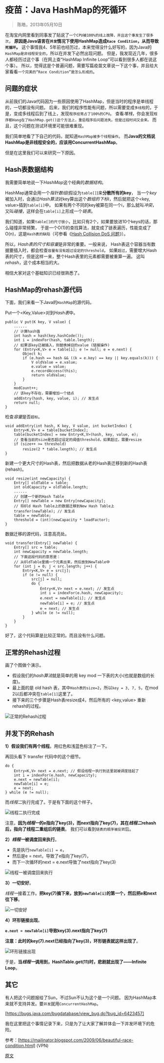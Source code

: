 

疫苗：Java **HashMap**的死循环
===========================
> 陈皓，2013年05月10日

在淘宝内网里看到同事发了贴说了`一个CPU被100%的线上故障，并且这个事发生了很多次`，
**原因是Java语言在`并发`情况下使用HashMap造成`Race Condition`，从而导致`死循环`。**
这个事情我4、5年前也经历过，本来觉得没什么好写的，因为Java的`HashMap是非线程安全的`，所以在并发下必然出现问题。
但是，我发现近几年，很多人都经历过这个事（在网上查“HashMap Infinite Loop”可以看到很多人都在说这个事）。
所以，觉得这是个普遍问题，需要写篇疫苗文章说一下这个事，并且给大家看看`一个完美的“Race Condition”是怎么形成的`。


## 问题的症状
从前我们的Java代码因为一些原因使用了HashMap，但是当时的程序是单线程的，一切都没有问题。
后来，我们的程序性能有问题，所以需要变成`多线程`的，于是，变成多线程后到了线上，发现`程序经常占了100%的CPU`。
查看*堆栈*，你会发现`程序都Hang在了HashMap.get()这个方法上，重启程序后问题消失。但是过段时间又会来。`
而且，这个问题在测试环境里可能很难重现。

我们简单地看了下自己的代码，就知道`HashMap被多个线程操作`。
而**Java的文档说HashMap是非线程安全的，应该用ConcurrentHashMap**。

但是在这里我们可以来研究一下原因。


## Hash表数据结构
我需要简单地说一下*HashMap*这个经典的*数据结构*。

HashMap通常会用一个*指针数组*(假设为`table[]`)来**分散所有的key**，
当一个*key*被加入时，会通过*Hash算法*对key算出这个*数组的下标i*，然后就把这个<key, value>插到`table[i]`中。
如果有两个不同的key被算在同一个i，那么就叫*冲突*，又叫*碰撞*，这样会在`table[i]`上形成一个*链表*。

我们知道，如果`table[]的尺寸很小`，比如只有2个，如果要放进10个keys的话，那么碰撞非常频繁，
于是一个O(1)的查找算法，就变成了链表遍历，性能变成了O(n)，这是`Hash表的缺陷`（可参看《[Hash Collision DoS 问题](https://coolshell.cn/articles/6424.html)》）。

所以，*Hash表的尺寸和容量*是非常的重要。一般来说，
Hash表这个容器当有数据要插入时，都会检查`容量有没有超过设定的threshold`，
如果`超过`，需要增大Hash表的尺寸，但是这样一来，整个Hash表里的元素都需要被重算一遍。
这叫*rehash*，这个成本相当的大。

相信大家对这个基础知识已经很熟悉了。


## HashMap的rehash源代码
下面，我们来看一下Java的`HashMap`的源代码。

Put一个<Key,Value>对到*Hash表*中。
```
public V put(K key, V value) {
    ......
    // 计算hash值
    int hash = hash(key.hashCode());
    int i = indexFor(hash, table.length);
    // 如果该key已被插入，则替换掉旧的value (链接操作)
    for (Entry<K,V> e = table[i]; e != null; e = e.next) {
        Object k;
        if (e.hash == hash && ((k = e.key) == key || key.equals(k))) {
            V oldValue = e.value;
            e.value = value;
            e.recordAccess(this);
            return oldValue;
        }
    }
    modCount++;
    // 该key不存在，需要增加一个结点
    addEntry(hash, key, value, i); // 发生点
    return null;
}
```

检查*容量*是否`超标`。
```
void addEntry(int hash, K key, V value, int bucketIndex) {
    Entry<K,V> e = table[bucketIndex];
    table[bucketIndex] = new Entry<K,V>(hash, key, value, e);
    // 查看当前的size是否超过设定的阈值threshold，如果超过，需要resize
    if (size++ >= threshold)
        resize(2 * table.length); // 发生点
}
```

新建一个更大尺寸的Hash表，然后把数据从老的Hash表迁移到新的Hash表(rehash)。
```
void resize(int newCapacity) {
    Entry[] oldTable = table;
    int oldCapacity = oldTable.length;
    ......
    // 创建一个新的Hash Table
    Entry[] newTable = new Entry[newCapacity];
    // 将Old Hash Table上的数据迁移到New Hash Table上
    transfer(newTable); // 发生点
    table = newTable;
    threshold = (int)(newCapacity * loadFactor);
}
```

数据迁移的源代码，注意高亮处。
```
void transfer(Entry[] newTable) {
    Entry[] src = table;
    int newCapacity = newTable.length;
    // 下面这段代码的意思是：
    // 从OldTable里摘一个元素出来，然后放到NewTable中
    for (int j = 0; j < src.length; j++) {
        Entry<K,V> e = src[j];
        if (e != null) {
            src[j] = null;
            do {
                Entry<K,V> next = e.next; // 发生点
                int i = indexFor(e.hash, newCapacity);
                e.next = newTable[i]; // 发生点
                newTable[i] = e; // 发生点
                e = next; // 发生点
            } while (e != null);
        }
    }
}
```
好了，这个代码算是比较正常的。而且没有什么问题。


## 正常的Rehash过程
画了个图做个演示。
* 假设我们的*hash算法*就是简单的用 key mod 一下表的大小(也就是数组的长度)。
* 最上面的是 old hash 表，其中`Hash表的size=2`，所以`key = 3, 7, 5`，在mod 2以后都冲突在`table[1]`这里了。
* 接下来的三个步骤是Hash表resize成4，然后所有的 <key,value> 重新rehash的过程。

![正常的Rehash过程](./images/4.01.HashMap.正常的Rehash过程.jpg) 


## 并发下的Rehash
**1）假设我们有两个线程**。用红色和浅蓝色标注了一下。

再回头看下 transfer 代码中的这个细节。
```
do {
    Entry<K,V> next = e.next; // 假设线程一执行到这里就被调度挂起了
    int i = indexFor(e.hash, newCapacity);
    e.next = newTable[i];
    newTable[i] = e;
    e = next;
} while (e != null);
```
而*线程二*执行完成了。于是有下面的这个样子。

![线程二执行完成](./images/4.02.HashMap.并发下的Rehash.线程二执行完成.jpg) 

注意，**因为*线程一*的e指向了key(3)，而next指向了key(7)，其在*线程二*rehash后，指向了线程二重组后的链表**。
我们可以看到`链表的顺序被反转`后。

**2）*线程一*被调度回来执行**。

* 先是执行`newTable[i] = e`，
* 然后是e = next，导致了e指向了key(7)，
* 而下一次循环的next = e.next导致了next指向了key(3)

![线程一被调度回来执行](./images/4.03.HashMap.并发下的Rehash.线程一被调度回来执行.jpg)

**3）一切安好**。

*线程一*接着工作。**把key(7)摘下来，放到`newTable[i]`的第一个，然后把e和next往下移**。

![一切安好](./images/4.04.HashMap.并发下的Rehash.一切安好.jpg)

**4）环形链接出现**。

**`e.next = newTable[i]`导致key(3).next指向了key(7)**

**注意：此时的key(7).next已经指向了key(3)，环形链表就这样出现了**。

![环形链接出现](./images/4.05.HashMap.并发下的Rehash.环形链接出现.jpg)

于是，**当*线程一*调用到，HashTable.get(11)时，悲剧就出现了——Infinite Loop**。


## 其它
有人把这个问题报给了Sun，不过Sun不认为这个是一个问题。
因为HashMap本来就不支持并发。要`并发`就用`ConcurrentHashMap`。

[https://bugs.java.com/bugdatabase/view_bug.do?bug_id=6423457]

我在这里把这个事情记录下来，只是为了让大家了解并体会一下并发环境下的危险。

参考：[https://mailinator.blogspot.com/2009/06/beautiful-race-condition.html] (VPN)


[原文](https://coolshell.cn/articles/9606.html)

